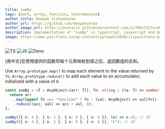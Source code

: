```yaml
---
title: sumBy
tags: [math, array, function, intermediate]
author_title: Deepak Vishwakarma
author_url: https://github.com/deepakshrma
author_image_url: https://avatars2.githubusercontent.com/u/7682731?s=400
description: Implementation of "sumBy" in typescript, javascript and deno.
image: https://www.positronx.io/wp-content/uploads/2018/11/positronx-banner-1152-1.jpg
---
```


![TS](https://img.shields.io/badge/supports-typescript-blue.svg?style=flat-square)
![JS](https://img.shields.io/badge/supports-javascript-yellow.svg?style=flat-square)
![Deno](https://img.shields.io/badge/supports-deno-green.svg?style=flat-square)

[用中文]在使用提供的函数将每个元素映射到值之后，返回数组的总和。

Use `Array.prototype.map()` to map each element to the value returned by `fn`, `Array.prototype.reduce()` to add each value to an accumulator, initialized with a value of `0`.

```ts title="typescript"
const sumBy = <T = AnyObject>(arr: T[], fn: string | ((a: T) => number)) => {
  return arr
    .map(typeof fn === "function" ? fn : (val: AnyObject) => val[fn])
    .reduce((acc, val) => acc + val, 0);
};
```

```ts title="typescript"
sumBy([{ n: 4 }, { n: 2 }, { n: 8 }, { n: 6 }], (o) => o.n); // 20
sumBy([{ n: 4 }, { n: 2 }, { n: 8 }, { n: 6 }], "n"); // 20
```
